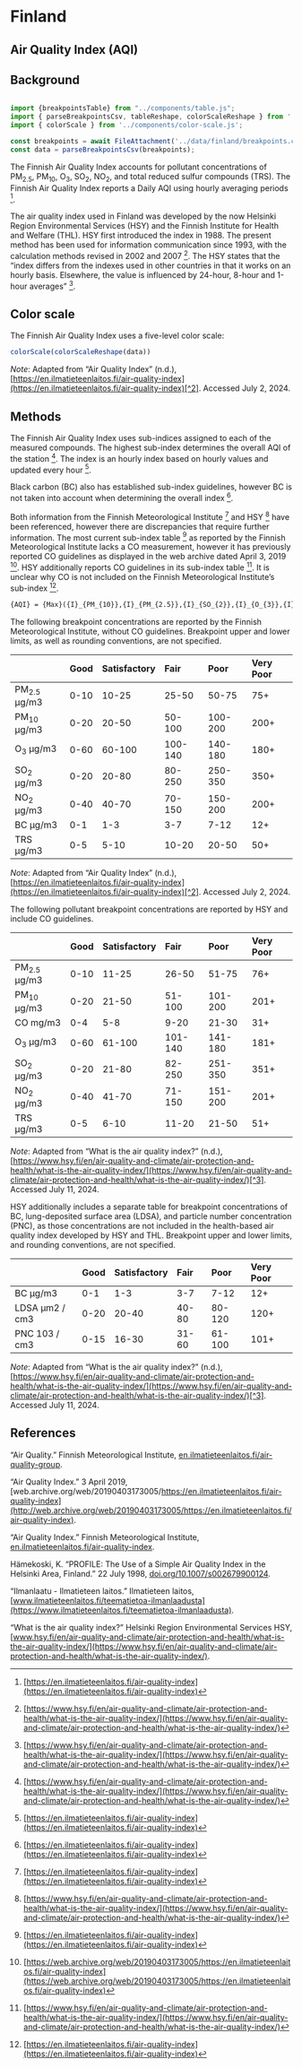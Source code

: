 # Finland

## Air Quality Index (AQI)

## Background

```js

import {breakpointsTable} from "../components/table.js";
import { parseBreakpointsCsv, tableReshape, colorScaleReshape } from '../utils/utils.js';
import { colorScale } from '../components/color-scale.js';

const breakpoints = await FileAttachment('../data/finland/breakpoints.csv').text();
const data = parseBreakpointsCsv(breakpoints);

```



The Finnish Air Quality Index accounts for pollutant concentrations of PM<sub>2.5</sub>, PM<sub>10</sub>, O<sub>3</sub>, SO<sub>2</sub>, NO<sub>2</sub>, and total reduced sulfur compounds (TRS). The Finnish Air Quality Index reports a Daily AQI using hourly averaging periods [^2].

The air quality index used in Finland was developed by the now Helsinki Region Environmental Services (HSY) and the Finnish Institute for Health and Welfare (THL). HSY first introduced the index in 1988\. The present method has been used for information communication since 1993, with the calculation methods revised in 2002 and 2007 [^3]. The HSY states that the “index differs from the indexes used in other countries in that it works on an hourly basis. Elsewhere, the value is influenced by 24-hour, 8-hour and 1-hour averages” [^3].

## Color scale

The Finnish Air Quality Index uses a five-level color scale:

```js
colorScale(colorScaleReshape(data))
```
_Note_: Adapted from “Air Quality Index” (n.d.), [https://en.ilmatieteenlaitos.fi/air-quality-index](https://en.ilmatieteenlaitos.fi/air-quality-index)[^2]. Accessed July 2, 2024. 
## Methods

The Finnish Air Quality Index uses sub-indices assigned to each of the measured compounds. The highest sub-index determines the overall AQI of the station [^3]. The index is an hourly index based on hourly values and updated every hour [^2].

Black carbon (BC) also has established sub-index guidelines, however BC is not taken into account when determining the overall index [^2].

Both information from the Finnish Meteorological Institute [^2] and HSY [^3] have been referenced, however there are discrepancies that require further information. The most current sub-index table [^2] as reported by the Finnish Meteorological Institute lacks a CO measurement, however it has previously reported CO guidelines as displayed in the web archive dated April 3, 2019 [^1]. HSY additionally reports CO guidelines in its sub-index table [^3]. It is unclear why CO is not included on the Finnish Meteorological Institute’s sub-index [^2].

```tex  
{AQI} = {Max}({I}_{PM_{10}},{I}_{PM_{2.5}},{I}_{SO_{2}},{I}_{O_{3}},{I}_{CO},{I}_{TRS})  
```  

The following breakpoint concentrations are reported by the Finnish Meteorological Institute, without CO guidelines. Breakpoint upper and lower limits, as well as rounding conventions, are not specified.

|  | Good | Satisfactory | Fair | Poor | Very Poor |
| :---- | :---- | :---- | :---- | :---- | :---- |
| PM<sub>2.5</sub> µg/m3 | 0-10 | 10-25 | 25-50 | 50-75 | 75+ |
| PM<sub>10</sub> µg/m3 | 0-20 | 20-50 | 50-100 | 100-200 | 200+ |
| O<sub>3</sub> µg/m3 | 0-60 | 60-100 | 100-140 | 140-180 | 180+ |
| SO<sub>2</sub> µg/m3 | 0-20 | 20-80 | 80-250 | 250-350 | 350+ |
| NO<sub>2</sub> µg/m3 | 0-40 | 40-70 | 70-150 | 150-200 | 200+ |
| BC µg/m3 | 0-1 | 1-3 | 3-7 | 7-12 | 12+ |
| TRS µg/m3 | 0-5 | 5-10 | 10-20 | 20-50 | 50+ |

_Note_: Adapted from “Air Quality Index” (n.d.), [https://en.ilmatieteenlaitos.fi/air-quality-index](https://en.ilmatieteenlaitos.fi/air-quality-index)[^2]. Accessed July 2, 2024.

The following pollutant breakpoint concentrations are reported by HSY and include CO guidelines.

|  | Good | Satisfactory | Fair | Poor | Very Poor |
| :---- | :---- | :---- | :---- | :---- | :---- |
| PM<sub>2.5</sub> µg/m3 | 0-10 | 11-25 | 26-50 | 51-75 | 76+ |
| PM<sub>10</sub> µg/m3 | 0-20 | 21-50 | 51-100 | 101-200 | 201+ |
| CO mg/m3 | 0-4 | 5-8 | 9-20 | 21-30 | 31+ |
| O<sub>3</sub> µg/m3 | 0-60 | 61-100 | 101-140 | 141-180 | 181+ |
| SO<sub>2</sub> µg/m3 | 0-20 | 21-80 | 82-250 | 251-350 | 351+ |
| NO<sub>2</sub> µg/m3 | 0-40 | 41-70 | 71-150 | 151-200 | 201+ |
| TRS µg/m3 | 0-5 | 6-10 | 11-20 | 21-50 | 51+ |

_Note_: Adapted from “What is the air quality index?” (n.d.), [https://www.hsy.fi/en/air-quality-and-climate/air-protection-and-health/what-is-the-air-quality-index/](https://www.hsy.fi/en/air-quality-and-climate/air-protection-and-health/what-is-the-air-quality-index/)[^3]. Accessed July 11, 2024.

HSY additionally includes a separate table for breakpoint concentrations of BC, lung-deposited surface area (LDSA), and particle number concentration (PNC), as those concentrations are not included in the health-based air quality index developed by HSY and THL. Breakpoint upper and lower limits, and rounding conventions, are not specified.

|  | Good | Satisfactory | Fair | Poor | Very Poor |
| :---- | :---- | :---- | :---- | :---- | :---- |
| BC µg/m3 | 0-1 | 1-3 | 3-7 | 7-12 | 12+ |
| LDSA µm2 / cm3 | 0-20 | 20-40 | 40-80 | 80-120 | 120+ |
| PNC 103 / cm3 | 0-15 | 16-30 | 31-60 | 61-100 | 101+ |

_Note_: Adapted from “What is the air quality index?” (n.d.), [https://www.hsy.fi/en/air-quality-and-climate/air-protection-and-health/what-is-the-air-quality-index/](https://www.hsy.fi/en/air-quality-and-climate/air-protection-and-health/what-is-the-air-quality-index/)[^3]. Accessed July 11, 2024. 

## References

“Air Quality.” Finnish Meteorological Institute, [en.ilmatieteenlaitos.fi/air-quality-group](https://en.ilmatieteenlaitos.fi/air-quality-group).  

“Air Quality Index.” 3 April 2019, [web.archive.org/web/20190403173005/https://en.ilmatieteenlaitos.fi/air-quality-index](http://web.archive.org/web/20190403173005/https://en.ilmatieteenlaitos.fi/air-quality-index). 

“Air Quality Index.” Finnish Meteorological Institute, [en.ilmatieteenlaitos.fi/air-quality-index](https://en.ilmatieteenlaitos.fi/air-quality-index). 

Hämekoski, K. “PROFILE: The Use of a Simple Air Quality Index in the Helsinki Area, Finland.” 22 July 1998, [doi.org/10.1007/s002679900124](https://doi.org/10.1007/s002679900124). 

“Ilmanlaatu - Ilmatieteen laitos.” Ilmatieteen laitos, [www.ilmatieteenlaitos.fi/teematietoa-ilmanlaadusta](https://www.ilmatieteenlaitos.fi/teematietoa-ilmanlaadusta). 

“What is the air quality index?” Helsinki Region Environmental Services HSY, [www.hsy.fi/en/air-quality-and-climate/air-protection-and-health/what-is-the-air-quality-index/](https://www.hsy.fi/en/air-quality-and-climate/air-protection-and-health/what-is-the-air-quality-index/). 


[^1]: [https://web.archive.org/web/20190403173005/https://en.ilmatieteenlaitos.fi/air-quality-index](https://web.archive.org/web/20190403173005/https://en.ilmatieteenlaitos.fi/air-quality-index)

[^2]: [https://en.ilmatieteenlaitos.fi/air-quality-index](https://en.ilmatieteenlaitos.fi/air-quality-index)

[^3]: [https://www.hsy.fi/en/air-quality-and-climate/air-protection-and-health/what-is-the-air-quality-index/](https://www.hsy.fi/en/air-quality-and-climate/air-protection-and-health/what-is-the-air-quality-index/)
